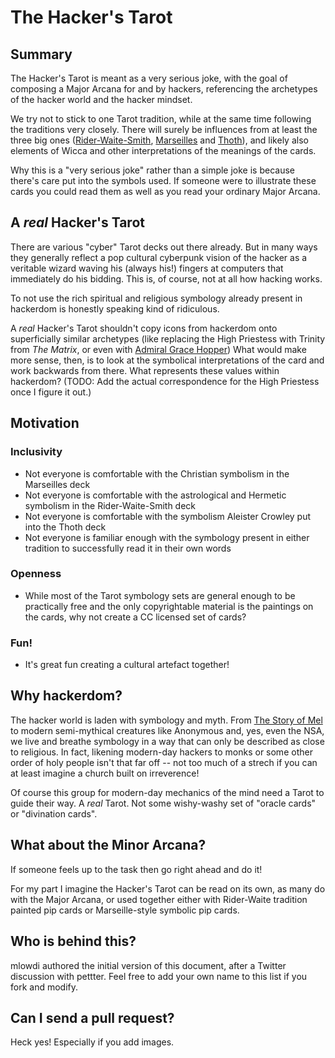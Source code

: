 # The Hacker's Tarot

## Summary
The Hacker's Tarot is meant as a very serious joke, with the goal of composing a Major Arcana for and by hackers, referencing the archetypes of the hacker world and the hacker mindset.

We try not to stick to one Tarot tradition, while at the same time following the traditions very closely. There will surely be influences from at least the three big ones ([Rider-Waite-Smith](https://en.wikipedia.org/wiki/Rider-Waite_tarot_deck), [Marseilles](https://en.wikipedia.org/wiki/Tarot_of_Marseilles) and [Thoth](https://en.wikipedia.org/wiki/Thoth_tarot_deck)), and likely also elements of Wicca and other interpretations of the meanings of the cards. 

Why this is a "very serious joke" rather than a simple joke is because there's care put into the symbols used. If someone were to illustrate these cards you could read them as well as you read your ordinary Major Arcana.

## A *real* Hacker's Tarot
There are various "cyber" Tarot decks out there already. But in many ways they generally reflect a pop cultural cyberpunk vision of the hacker as a veritable wizard waving his (always his!) fingers at computers that immediately do his bidding. This is, of course, not at all how hacking works.

To not use the rich spiritual and religious symbology already present in hackerdom is honestly speaking kind of ridiculous.

A *real* Hacker's Tarot shouldn't copy icons from hackerdom onto superficially similar archetypes (like replacing the High Priestess with Trinity from *The Matrix*, or even with [Admiral Grace Hopper](https://en.wikipedia.org/wiki/Grace_Hopper)) What would make more sense, then, is to look at the symbolical interpretations of the card and work backwards from there. What represents these values within hackerdom? (TODO: Add the actual correspondence for the High Priestess once I figure it out.)

## Motivation


### Inclusivity
- Not everyone is comfortable with the Christian symbolism in the Marseilles deck
- Not everyone is comfortable with the astrological and Hermetic symbolism in the Rider-Waite-Smith deck
- Not everyone is comfortable with the symbolism Aleister Crowley put into the Thoth deck
- Not everyone is familiar enough with the symbology present in either tradition to successfully read it in their own words

### Openness
- While most of the Tarot symbology sets are general enough to be practically free and the only copyrightable material is the paintings on the cards, why not create a CC licensed set of cards?

### Fun!
- It's great fun creating a cultural artefact together!

## Why hackerdom?
The hacker world is laden with symbology and myth. From [The Story of Mel](https://www.cs.utah.edu/~elb/folklore/mel.html) to modern semi-mythical creatures like Anonymous and, yes, even the NSA, we live and breathe symbology in a way that can only be described as close to religious. In fact, likening modern-day hackers to monks or some other order of holy people isn't that far off -- not too much of a strech if you can at least imagine a church built on irreverence!

Of course this group for modern-day mechanics of the mind need a Tarot to guide their way. A *real* Tarot. Not some wishy-washy set of "oracle cards" or "divination cards".

## What about the Minor Arcana?
If someone feels up to the task then go right ahead and do it!

For my part I imagine the Hacker's Tarot can be read on its own, as many do with the Major Arcana, or used together either with Rider-Waite tradition painted pip cards or Marseille-style symbolic pip cards.

## Who is behind this?
mlowdi authored the initial version of this document, after a Twitter discussion with pettter. Feel free to add your own name to this list if you fork and modify.

## Can I send a pull request?
Heck yes! Especially if you add images.

